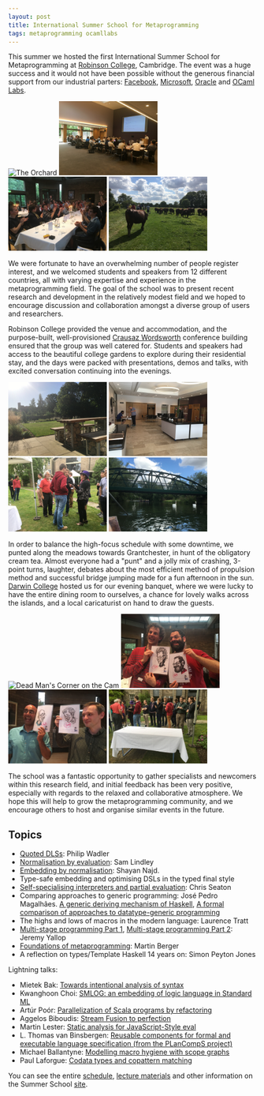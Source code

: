 ```yaml
---
layout: post
title: International Summer School for Metaprogramming
tags: metaprogramming ocamllabs
---
```


This summer we hosted the first International Summer School for Metaprogramming at [Robinson College](http://www.robinson.cam.ac.uk/), Cambridge. The event was a huge success and it would not have been possible without the generous financial support from our industrial parters: [Facebook](https://code.facebook.com/projects/), [Microsoft](https://www.microsoft.com/en-us/research/lab/microsoft-research-cambridge/), [Oracle](https://www.oracle.com/uk/index.html) and [OCaml Labs](ocaml.io).

<p>
<img src="/images/Punting7.jpg" alt="The Orchard" width="200" />
<img src="/images/IMG_4349.jpg" alt="Hard at work!" width="200" />
<br />
<img src="/images/DarwinCollege4.jpg" alt="Darwin Banquet" width="200" />
<img src="/images/Punting5.jpg" alt="Grantchester Meadows" width="200" />
</p>

We were fortunate to have an overwhelming number of people register interest, and we welcomed students and speakers from 12 different countries, all with varying expertise and experience in the metaprogramming field. The goal of the school was to present recent research and development in the relatively modest field and we hoped to encourage discussion and collaboration amongst a diverse group of users and researchers.

Robinson College provided the venue and accommodation, and the purpose-built, well-provisioned [Crausaz Wordsworth](http://www.robinson.cam.ac.uk/conferences/meet/crausaz-wordsworth-building) conference building ensured that the group was well catered for. Students and speakers had access to the beautiful college gardens to explore during their residential stay, and the days were packed with presentations, demos and talks, with excited conversation continuing into the evenings.

<p>
<img src="/images/Robinson1.jpg" alt="Robinson College Gardens" width="200" />
<img src="/images/Robinson2.jpg" alt="Crausaz Wordsworth" width="200" />
<br />
<img src="/images/DarwinCollege1.jpg" alt="Darwin College Gardens" width="200" />
<img src="/images/Punting3.jpg" alt="Swans on the Cam" width="200" />
</p>

In order to balance the high-focus schedule with some downtime, we punted along the meadows towards Grantchester, in hunt of the obligatory cream tea. Almost everyone had a "punt" and a jolly mix of crashing, 3-point turns, laughter, debates about the most efficient method of propulsion method and successful bridge jumping made for a fun afternoon in the sun. [Darwin College](https://www.darwin.cam.ac.uk/) hosted us for our evening banquet, where we were lucky to have the entire dining room to ourselves, a chance for lovely walks across the islands, and a local caricaturist on hand to draw the guests.

<p>
<img src="/images/Punting4.jpg" alt="Dead Man's Corner on the Cam" width="200" />
<img src="/images/DarwinCollege5.jpg" alt="Spot the likeness!" width="200" />
<br />
<img src="/images/DarwinCollege6.jpg" alt="Caricatures" width="200" />
<img src="/images/DarwinCollege2.jpg" alt="Pre-dinner at Darwin" width="200" />
</p>

The school was a fantastic opportunity to gather specialists and newcomers within this research field, and initial feedback has been very positive, especially with regards to the relaxed and collaborative atmosphere. We hope this will help to grow the metaprogramming community, and we encourage others to host and organise similar events in the future.

Topics
--------------

* [Quoted DLSs](http://www.cl.cam.ac.uk/events/metaprog2016/everything-old-is-new-again.pdf): Philip Wadler
* [Normalisation by evaluation](http://homepages.inf.ed.ac.uk/slindley/nbe/nbe-cambridge2016.pdf): Sam Lindley
* [Embedding by normalisation](https://github.com/shayan-najd/NanoFeldspar/blob/master/Examples/MetaProg2016/Slides.pdf): Shayan Najd.
* Type-safe embedding and optimising DSLs in the typed final style
* [Self-specialising interpreters and partial evaluation](http://chrisseaton.com/rubytruffle/metass16/metass.pdf): Chris Seaton
* Comparing approaches to generic programming: José Pedro Magalhães. [A generic deriving mechanism of Haskell](http://www.cl.cam.ac.uk/events/metaprog2016/generic-deriving.pdf), [A formal comparison of approaches to datatype-generic programming](http://www.cl.cam.ac.uk/events/metaprog2016/generic-comparison.pdf)
* The highs and lows of macros in the modern language: Laurence Tratt
* [Multi-stage programming Part 1](http://www.cl.cam.ac.uk/events/metaprog2016/psd1.pdf), [Multi-stage programming Part 2](http://www.cl.cam.ac.uk/events/metaprog2016/psd2.pdf): Jeremy Yallop
* [Foundations of metaprogramming](http://www.cl.cam.ac.uk/events/metaprog2016/metaprogramming-martin-berger.pdf): Martin Berger
* A reflection on types/Template Haskell 14 years on: Simon Peyton Jones

Lightning talks:

- Mietek Bak: [Towards intentional analysis of syntax](https://mietek.github.io/metaprog2016/html/Metaprog2016.html)  
- Kwanghoon Choi: [SMLOG: an embedding of logic language in Standard   ML](http://www.cl.cam.ac.uk/events/metaprog2016/kwanghoon-choi-MetaProg2016talk.pdf)  
- Artúr Poór: [Parallelization of Scala programs by refactoring](http://www.cl.cam.ac.uk/events/metaprog2016/parallelization-of-scala-programs.pdf)  
- Aggelos Biboudis: [Stream Fusion to perfection](http://www.cl.cam.ac.uk/events/metaprog2016/stream-fusion-to-perfection.pdf)  
- Martin Lester: [Static analysis for JavaScript-Style eval](http://www.cl.cam.ac.uk/events/metaprog2016/mml-talk-meta.pdf)  
- L. Thomas van Binsbergen: [Reusable components for formal and executable language specification (from the PLanCompS project)](http://www.cl.cam.ac.uk/events/metaprog2016/van-binsbergen-reusable-components.pdf)  
- Michael Ballantyne: [Modelling macro hygiene with scope graphs](http://www.cl.cam.ac.uk/events/metaprog2016/mpss-hygiene-presentation.pdf)  
- Paul Laforgue: [Codata types and copattern matching](http:/www.cl.cam.ac.uk/events/metaprog2016/codata-types-and-copattern-matching.pdf)  

You can see the entire [schedule](http://www.cl.cam.ac.uk/events/metaprog2016/timetable.html), [lecture materials](http://www.cl.cam.ac.uk/events/metaprog2016/lectures.html) and other information on the Summer School [site](http://www.cl.cam.ac.uk/events/metaprog2016/index.html).
